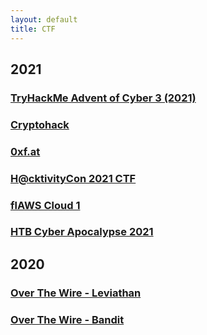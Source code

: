```yaml
---
layout: default
title: CTF
---
```


## 2021
### [TryHackMe Advent of Cyber 3 (2021)](/ctf/try-hack-me-advent-of-cyber-3-2021)

### [Cryptohack](/ctf/cryptohack)

### [0xf.at](/ctf/0xfat)

### [H@cktivityCon 2021 CTF](/ctf/hacktivitycon-2021-ctf)

### [flAWS Cloud 1](/ctf/flaws-cloud-1)

### [HTB Cyber Apocalypse 2021](/ctf/htb-cyber-apocalypse-2021)

## 2020
### [Over The Wire - Leviathan](/ctf/over-the-wire-leviathan)

### [Over The Wire - Bandit](/ctf/bandit)
